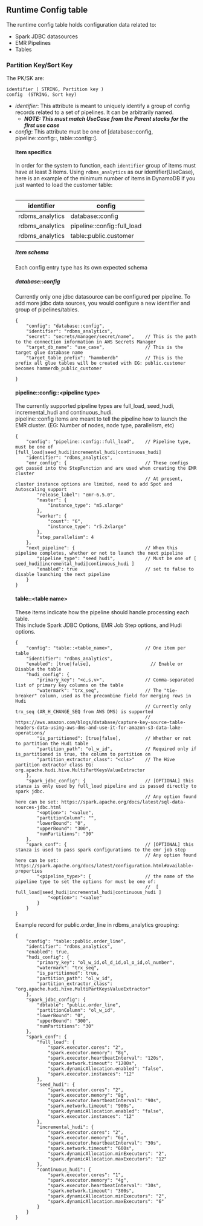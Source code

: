 ## Runtime Config table

The runtime config table holds configuration data related to:   
- Spark JDBC datasources
- EMR Pipelines
- Tables

### Partition Key/Sort Key

The PK/SK are:

```
identifier ( STRING, Partition key )
config  (STRING, Sort key)
```

- *identifier*: This attribute is meant to uniquely identify a group of config records related to a set of pipelines. It can be arbitrarily named.   
  - ***NOTE: This must match UseCase from the Parent stacks for the first use case***   
- *config*: This attribute must be one of [database::config, pipeline::config::<pipeline type>, table::config::<table name>].

#### Item specifics

In order for the system to function, each `identifier` group of items must have at least 3 items.
Using `rdbms_analytics` as our identifier(UseCase), here is an example of the minimum number of items in DynamoDB if you just wanted to load the customer table:   

|identifier|config|
|----------|------|
|rdbms_analytics|database::config|
|rdbms_analytics|pipeline::config::full_load|
|rdbms_analytics|table::public.customer|

##### Item schema

Each config entry type has its own expected schema

##### database::config

Currently only one jdbc datasource can be configured per pipeline. To add more jdbc data sources, you would configure a new identifier and group of pipelines/tables.

```
{
    "config": "database::config",
    "identifier": "rdbms_analytics",
    "secret": "secrets/manager/secret/name",    // This is the path to the connection information in AWS Secrets Manager
    "target_db_name": "use_case",               // This is the target glue database name 
    "target_table_prefix": "hammberdb"          // This is the prefix all glue tables will be created with EG: public.customer becomes hammerdb_public_customer

}
```

#### pipeline::config::\<pipeline type>

The currently supported pipeline types are full_load, seed_hudi, incremental_hudi and continuous_hudi.    
pipeline::config items are meant to tell the pipeline how to launch the EMR cluster. (EG: Number of nodes, node type, parallelism, etc)

```
{
    "config": "pipeline::config::full_load",    // Pipeline type, must be one of [full_load|seed_hudi|incremental_hudi|continuous_hudi]
    "identifier": "rdbms_analytics",
    "emr_config": {                             // These configs get passed into the StepFunction and are used when creating the EMR cluster
                                                // At present, cluster instance options are limited, need to add Spot and Autoscaling support
        "release_label": "emr-6.5.0",
        "master": {
            "instance_type": "m5.xlarge"
        },
        "worker": {
            "count": "6",
            "instance_type": "r5.2xlarge"
        },
        "step_parallelism": 4
    },
    "next_pipeline": {                          // When this pipeline completes, whether or not to launch the next pipeline
        "pipeline_type": "seed_hudi",           // Must be one of [ seed_hudi|incremental_hudi|continuous_hudi ]
        "enabled": true                         // set to false to disable launching the next pipeline
    }
}
```

#### table::\<table name>

These items indicate how the pipeline should handle processing each table.   
This include Spark JDBC Options, EMR Job Step options, and Hudi options.

```
{
    "config": "table::<table_name>",            // One item per table
    "identifier": "rdbms_analytics",
    "enabled": [true|false],                      // Enable or Disable the table 
    "hudi_config": {
        "primary_key": "<c,s,v>",               // Comma-separated list of primary key columns on the table       
        "watermark": "trx_seq",                 // The "tie-breaker" column, used as the precombine field for merging rows in Hudi
                                                // Currently only trx_seq (AR_H_CHANGE_SEQ from AWS DMS) is supported
                                                // https://aws.amazon.com/blogs/database/capture-key-source-table-headers-data-using-aws-dms-and-use-it-for-amazon-s3-data-lake-operations/
        "is_partitioned": [true|false],         // Whether or not to partition the Hudi table
        "partition_path": "ol_w_id",            // Required only if is_partitioned is true, the column to partition on
        "partition_extractor_class": "<cls>"    // The Hive partition extractor class EG: org.apache.hudi.hive.MultiPartKeysValueExtractor
    },
    "spark_jdbc_config": {                      // [OPTIONAL] this stanza is only used by full_load pipeline and is passed directly to spark jdbc. 
                                                // Any option found here can be set: https://spark.apache.org/docs/latest/sql-data-sources-jdbc.html
        "<option>": "<value",
        "partitionColumn": "",
        "lowerBound": "0",
        "upperBound": "300",
        "numPartitions": "30"
    },
    "spark_conf": {                             // [OPTIONAL] this stanza is used to pass spark configurations to the emr job step
                                                // Any option found here can be set:  https://spark.apache.org/docs/latest/configuration.html#available-properties
        "<pipeline_type>": {                    // the name of the pipeline type to set the options for must be one of: 
                                                //  [ full_load|seed_hudi|incremental_hudi|continuous_hudi ]
            "<option>": "<value"
        }
    }
}
```

Example record for public.order_line in rdbms_analytics grouping:    

```
{
    "config": "table::public.order_line",
    "identifier": "rdbms_analytics",
    "enabled": true,
    "hudi_config": {
        "primary_key": "ol_w_id,ol_d_id,ol_o_id,ol_number",
        "watermark": "trx_seq",
        "is_partitioned": true,
        "partition_path": "ol_w_id",
        "partition_extractor_class": "org.apache.hudi.hive.MultiPartKeysValueExtractor"
    },
    "spark_jdbc_config": {
        "dbtable": "public.order_line",
        "partitionColumn": "ol_w_id",
        "lowerBound": "0",
        "upperBound": "300",
        "numPartitions": "30"
    },
    "spark_conf": {
        "full_load": {
            "spark.executor.cores": "2",
            "spark.executor.memory": "8g",
            "spark.executor.heartbeatInterval": "120s",
            "spark.network.timeout": "1200s",
            "spark.dynamicAllocation.enabled": "false",
            "spark.executor.instances": "12"
        },
        "seed_hudi": {
            "spark.executor.cores": "2",
            "spark.executor.memory": "8g",
            "spark.executor.heartbeatInterval": "90s",
            "spark.network.timeout": "900s",
            "spark.dynamicAllocation.enabled": "false",
            "spark.executor.instances": "12"
        },
        "incremental_hudi": {
            "spark.executor.cores": "2",
            "spark.executor.memory": "6g",
            "spark.executor.heartbeatInterval": "30s",
            "spark.network.timeout": "600s",
            "spark.dynamicAllocation.minExecutors": "2",
            "spark.dynamicAllocation.maxExecutors": "12"
        },
        "continuous_hudi": {
            "spark.executor.cores": "1",
            "spark.executor.memory": "4g",
            "spark.executor.heartbeatInterval": "30s",
            "spark.network.timeout": "300s",
            "spark.dynamicAllocation.minExecutors": "2",
            "spark.dynamicAllocation.maxExecutors": "6"
        }
    }
}
```
